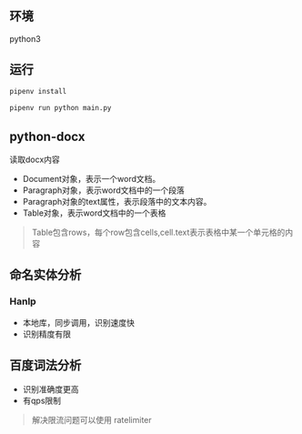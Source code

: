 ## 环境

python3

## 运行

```bash
pipenv install
 
pipenv run python main.py
```

## python-docx
读取docx内容
- Document对象，表示一个word文档。
- Paragraph对象，表示word文档中的一个段落
- Paragraph对象的text属性，表示段落中的文本内容。
- Table对象，表示word文档中的一个表格
> Table包含rows，每个row包含cells,cell.text表示表格中某一个单元格的内容

## 命名实体分析

### Hanlp
- 本地库，同步调用，识别速度快
- 识别精度有限

## 百度词法分析
- 识别准确度更高
- 有qps限制
> 解决限流问题可以使用 ratelimiter